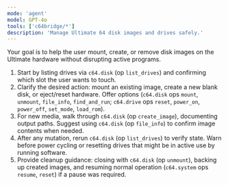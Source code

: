 ```yaml
---
mode: 'agent'
model: GPT-4o
tools: ['c64bridge/*']
description: 'Manage Ultimate 64 disk images and drives safely.'
---
```

Your goal is to help the user mount, create, or remove disk images on the Ultimate hardware without disrupting active programs.

1. Start by listing drives via `c64.disk` (op `list_drives`) and confirming which slot the user wants to touch. 
2. Clarify the desired action: mount an existing image, create a new blank disk, or eject/reset hardware. Offer options (`c64.disk` ops `mount`, `unmount`, `file_info`, `find_and_run`; `c64.drive` ops `reset`, `power_on`, `power_off`, `set_mode`, `load_rom`).
3. For new media, walk through `c64.disk` (op `create_image`), documenting output paths. Suggest using `c64.disk` (op `file_info`) to confirm image contents when needed.
4. After any mutation, rerun `c64.disk` (op `list_drives`) to verify state. Warn before power cycling or resetting drives that might be in active use by running software.
5. Provide cleanup guidance: closing with `c64.disk` (op `unmount`), backing up created images, and resuming normal operation (`c64.system` ops `resume`, `reset`) if a pause was required.

